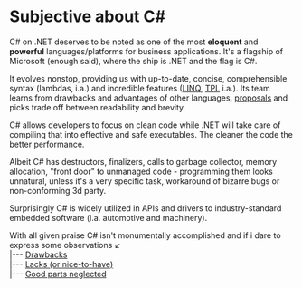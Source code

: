 # Subjective about C#
C# on .NET deserves to be noted as one of the most **eloquent** and **powerful** languages/platforms for business applications. It's a flagship of Microsoft (enough said), where the ship is .NET and the flag is C#.

It evolves nonstop, providing us with up-to-date, concise, comprehensible syntax (lambdas, i.a.) and incredible features ([LINQ](https://stackoverflow.com/questions/2321724/where-can-i-get-a-good-concise-linq-cheatsheet), [TPL](https://docs.microsoft.com/en-us/dotnet/standard/parallel-programming/task-parallel-library-tpl) i.a.). Its team learns from drawbacks and advantages of other languages, [proposals](https://github.com/dotnet/csharplang/tree/main/proposals) and picks trade off between readability and brevity.
 
C# allows developers to focus on clean code while .NET will take care of compiling that into effective and safe executables. The cleaner the code the better performance.

Albeit C# has destructors, finalizers, calls to garbage collector, memory allocation, "front door" to unmanaged code  - programming them looks unnatural, unless it's a very specific task, workaround of bizarre bugs or non-conforming 3d party.

Surprisingly C# is widely utilized in APIs and drivers to industry-standard embedded software (i.a. automotive and machinery).

With all given praise C# isn't monumentally accomplished and if i dare to express some observations&nbsp;:arrow_lower_left:\
|--- [Drawbacks](+readme/cs_drawbacks.md)\
|--- [Lacks (or nice-to-have)](+readme/cs_lacks.md)\
|--- [Good parts neglected](+readme/cs_unnoted.md)
